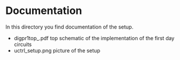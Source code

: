 # Documentation

In this directory you find documentation of the setup. 

   - digpr1top_.pdf top schematic of  the implementation of the first day circuits
   - uctrl_setup.png picture of the setup 